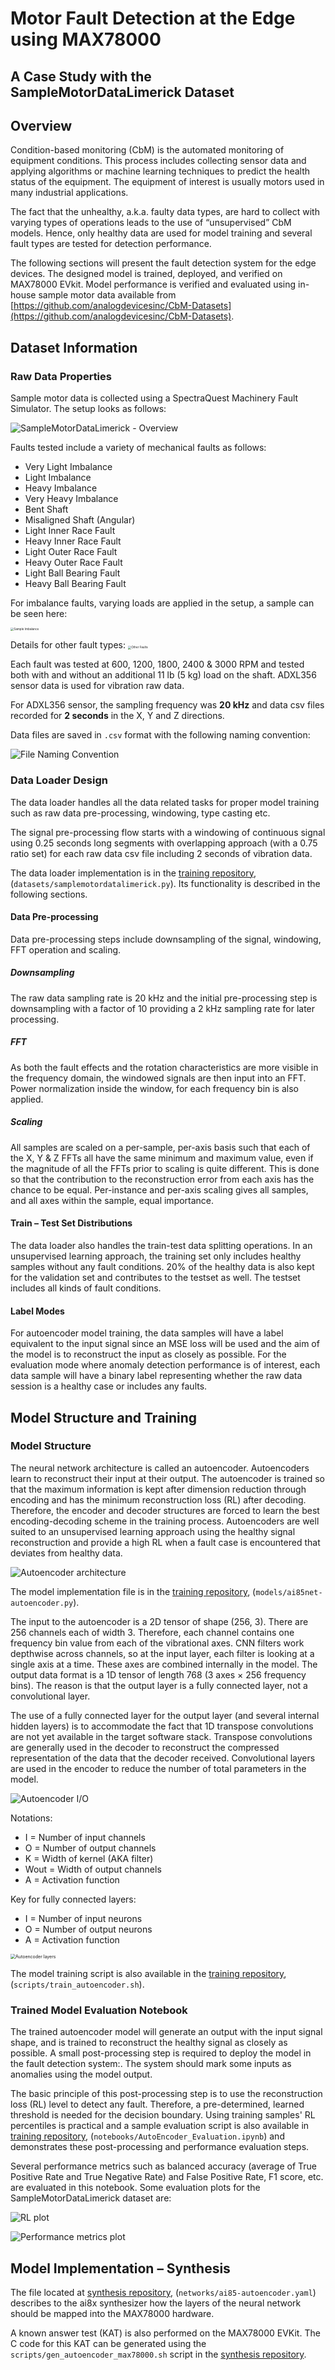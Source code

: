 # Motor Fault Detection at the Edge using MAX78000

## A Case Study with the SampleMotorDataLimerick Dataset



## Overview

Condition-based monitoring (CbM) is the automated monitoring of equipment conditions. This process includes collecting sensor data and applying algorithms or machine learning techniques to predict the health status of the equipment. The equipment of interest is usually motors used in many industrial applications.

The fact that the unhealthy, a.k.a. faulty data types, are hard to collect with varying types of operations leads to the use of “unsupervised” CbM models. Hence, only healthy data are used for model training and several fault types are tested for detection performance.

The following sections will present the fault detection system for the edge devices. The designed model is trained, deployed, and verified on MAX78000 EVkit. Model performance is verified and evaluated using in-house sample motor data available from [https://github.com/analogdevicesinc/CbM-Datasets](https://github.com/analogdevicesinc/CbM-Datasets).



## Dataset Information

### Raw Data Properties

Sample motor data is collected using a SpectraQuest Machinery Fault Simulator. The setup looks as follows:

![SampleMotorDataLimerick - Overview](resources/SampleMotorDataLimerick_generalSetup.png)

Faults tested include a variety of mechanical faults as follows:

- Very Light Imbalance
- Light Imbalance
- Heavy Imbalance
- Very Heavy Imbalance
- Bent Shaft
- Misaligned Shaft (Angular)
- Light Inner Race Fault
- Heavy Inner Race Fault
- Light Outer Race Fault
- Heavy Outer Race Fault
- Light Ball Bearing Fault
- Heavy Ball Bearing Fault



For imbalance faults, varying loads are applied in the setup, a sample can be seen here:

<img src="resources/SampleMotorDataLimerick_sampleImbalance.png" alt="Sample Imbalance" style="zoom:33%;" />



Details for other fault types:
<img src="resources/SampleMotorDataLimerick_otherFaults.png" alt="Other Faults" style="zoom: 33%;" />



Each fault was tested at 600, 1200, 1800, 2400 & 3000 RPM and tested both with and without an additional 11 lb (5 kg) load on the shaft. ADXL356 sensor data is used for vibration raw data.

For ADXL356 sensor, the sampling frequency was **20 kHz** and data csv files recorded for **2 seconds** in the X, Y and Z directions.

Data files are saved in `.csv` format with the following naming convention:

![File Naming Convention](resources/SampleMotorDataLimerick_fileNamingConvention.png)

### Data Loader Design

The data loader handles all the data related tasks for proper model training such as raw data pre-processing, windowing, type casting etc.

The signal pre-processing flow starts with a windowing of continuous signal using 0.25 seconds long segments with overlapping approach (with a 0.75 ratio set) for each raw data csv file including 2 seconds of vibration data.

The data loader implementation is in the [training repository](https://github.com/analogdevicesinc/ai8x-training/), (`datasets/samplemotordatalimerick.py`). Its functionality is described in the following sections.

#### Data Pre-processing

Data pre-processing steps include downsampling of the signal, windowing, FFT operation and scaling.

##### Downsampling

The raw data sampling rate is 20 kHz and the initial pre-processing step is downsampling with a factor of 10 providing a 2 kHz sampling rate for later processing.

##### FFT

As both the fault effects and the rotation characteristics are more visible in the frequency domain, the windowed signals are then input into an FFT. Power normalization inside the window, for each frequency bin is also applied.

##### Scaling

All samples are scaled on a per-sample, per-axis basis such that each of the X, Y & Z FFTs all have the same minimum and maximum value, even if the magnitude of all the FFTs prior to scaling is quite different. This is done so that the contribution to the reconstruction error from each axis has the chance to be equal. Per-instance and per-axis scaling gives all samples, and all axes within the sample, equal importance.


#### Train – Test Set Distributions

The data loader also handles the train-test data splitting operations. In an unsupervised learning approach, the training set only includes healthy samples without any fault conditions. 20% of the healthy data is also kept for the validation set and contributes to the testset as well. The testset includes all kinds of fault conditions.


#### Label Modes

For autoencoder model training, the data samples will have a label equivalent to the input signal since an MSE loss will be used and the aim of the model is to reconstruct the input as closely as possible. For the evaluation mode where anomaly detection performance is of interest, each data sample will have a binary label representing whether the raw data session is a healthy case or includes any faults.

## Model Structure and Training

### Model Structure

The neural network architecture is called an autoencoder. Autoencoders learn to reconstruct their input at their output. The autoencoder is trained so that the maximum information is kept after dimension reduction through encoding and has the minimum reconstruction loss (RL) after decoding. Therefore, the encoder and decoder structures are forced to learn the best encoding-decoding scheme in the training process. Autoencoders are well suited to an unsupervised learning approach using the healthy signal reconstruction and provide a high RL when a fault case is encountered that deviates from healthy data.

![Autoencoder architecture](resources/SampleMotorDataLimerickl_auto_encoder_overall_arch.png)

The model implementation file is in the [training repository](https://github.com/analogdevicesinc/ai8x-training/), (`models/ai85net-autoencoder.py`).

The input to the autoencoder is a 2D tensor of shape (256, 3). There are 256 channels each of width 3. Therefore, each channel contains one frequency bin value from each of the vibrational axes. CNN filters work depthwise across channels, so at the input layer, each filter is looking at a single axis at a time. These axes are combined internally in the model. The output data format is a 1D tensor of length 768 (3 axes × 256 frequency bins). The reason is that the output layer is a fully connected layer, not a convolutional layer.

The use of a fully connected layer for the output layer (and several internal hidden layers) is to accommodate the fact that 1D transpose convolutions are not yet available in the target software stack. Transpose convolutions are generally used in the decoder to reconstruct the compressed representation of the data that the decoder received. Convolutional layers are used in the encoder to reduce the number of total parameters in the model.

![Autoencoder I/O](resources/SampleMotorDataLimerick_auto_encoder_I_O.png)

Notations:

- I = Number of input channels
- O = Number of output channels
- K = Width of kernel (AKA filter)
- Wout = Width of output channels
- A = Activation function

Key for fully connected layers:

- I = Number of input neurons
- O = Number of output neurons
- A = Activation function

<img src="resources/SampleMotorDataLimerick_auto_encoder_layers.png" alt="Autoencoder layers" style="zoom: 50%;" />

The model training script is also available in the [training repository](https://github.com/analogdevicesinc/ai8x-training/), (`scripts/train_autoencoder.sh`).

### Trained Model Evaluation Notebook

The trained autoencoder model will generate an output with the input signal shape, and is trained to reconstruct the healthy signal as closely as possible. A small post-processing step is required to deploy the model in the fault detection system:. The system should mark some inputs as anomalies using the model output.

The basic principle of this post-processing step is to use the reconstruction loss (RL) level to detect any fault. Therefore, a pre-determined, learned threshold is needed for the decision boundary. Using training samples' RL percentiles is practical and a sample evaluation script is also available in [training repository](https://github.com/analogdevicesinc/ai8x-training/), (`notebooks/AutoEncoder_Evaluation.ipynb`) and demonstrates these post-processing and performance evaluation steps.

Several performance metrics such as balanced accuracy (average of True Positive Rate and True Negative Rate) and False Positive Rate, F1 score, etc. are evaluated in this notebook. Some evaluation plots for the SampleMotorDataLimerick dataset are:

![RL plot](resources/SampleMotorDataLimerick_RL.png)

![Performance metrics plot](resources/SampleMotorDataLimerick_perf_metrics.png)


## Model Implementation – Synthesis

The file located at [synthesis repository](https://github.com/analogdevicesinc/ai8x-synthesis/), (`networks/ai85-autoencoder.yaml`)  describes to the ai8x synthesizer how the layers of the neural network should be mapped into the MAX78000 hardware.

A known answer test (KAT) is also performed on the MAX78000 EVKit. The C code for this KAT can be generated using the `scripts/gen_autoencoder_max78000.sh` script in the [synthesis repository](https://github.com/analogdevicesinc/ai8x-synthesis/).
